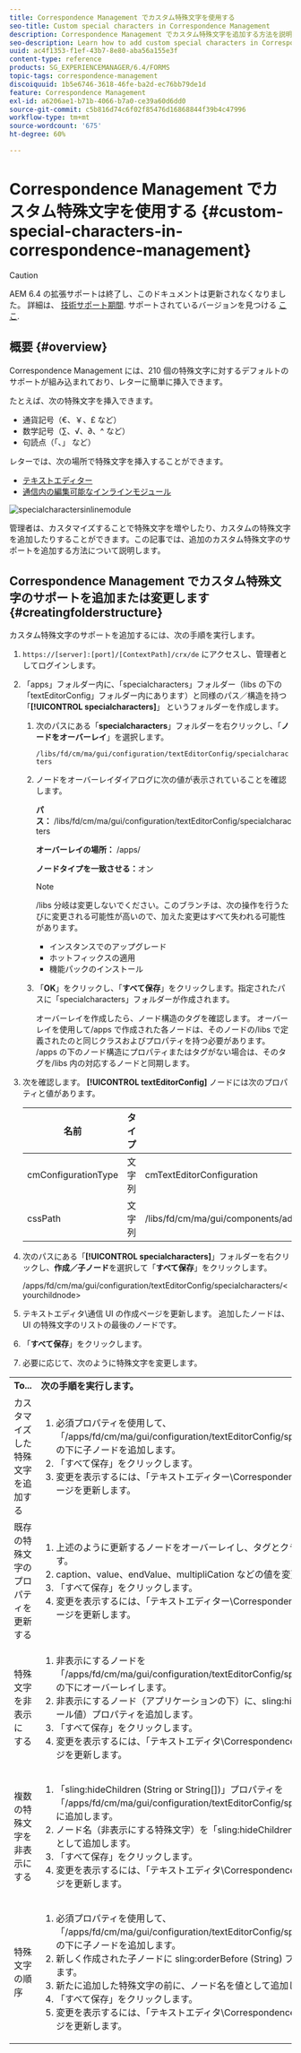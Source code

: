 ```yaml
---
title: Correspondence Management でカスタム特殊文字を使用する
seo-title: Custom special characters in Correspondence Management
description: Correspondence Management でカスタム特殊文字を追加する方法を説明します。
seo-description: Learn how to add custom special characters in Correspondence Management.
uuid: ac4f1353-f1ef-43b7-8e80-aba56a155e3f
content-type: reference
products: SG_EXPERIENCEMANAGER/6.4/FORMS
topic-tags: correspondence-management
discoiquuid: 1b5e6746-3618-46fe-ba2d-ec76bb79de1d
feature: Correspondence Management
exl-id: a6206ae1-b71b-4066-b7a0-ce39a60d6dd0
source-git-commit: c5b816d74c6f02f85476d16868844f39b4c47996
workflow-type: tm+mt
source-wordcount: '675'
ht-degree: 60%

---
```


# Correspondence Management でカスタム特殊文字を使用する {#custom-special-characters-in-correspondence-management}

>[!CAUTION]
>
>AEM 6.4 の拡張サポートは終了し、このドキュメントは更新されなくなりました。 詳細は、 [技術サポート期間](https://helpx.adobe.com/jp/support/programs/eol-matrix.html). サポートされているバージョンを見つける [ここ](https://experienceleague.adobe.com/docs/?lang=ja).

## 概要 {#overview}

Correspondence Management には、210 個の特殊文字に対するデフォルトのサポートが組み込まれており、レターに簡単に挿入できます。

たとえば、次の特殊文字を挿入できます。

* 通貨記号（€、￥、£ など）
* 数学記号（∑、√、∂、^ など）
* 句読点（「、」 など）

レターでは、次の場所で特殊文字を挿入することができます。

* [テキストエディター](/help/forms/using/document-fragments.md#createtext)
* [通信内の編集可能なインラインモジュール](/help/forms/using/create-correspondence.md#managecontent)

![specialcharactersinlinemodule](assets/specialcharactersinlinemodule.png)

管理者は、カスタマイズすることで特殊文字を増やしたり、カスタムの特殊文字を追加したりすることができます。この記事では、追加のカスタム特殊文字のサポートを追加する方法について説明します。

## Correspondence Management でカスタム特殊文字のサポートを追加または変更します {#creatingfolderstructure}

カスタム特殊文字のサポートを追加するには、次の手順を実行します。

1. `https://[server]:[port]/[ContextPath]/crx/de` にアクセスし、管理者としてログインします。
1. 「apps」フォルダー内に、「specialcharacters」フォルダー（libs の下の「textEditorConfig」フォルダー内にあります）と同様のパス／構造を持つ 「**[!UICONTROL specialcharacters]**」 というフォルダーを作成します。

   1. 次のパスにある「**specialcharacters**」フォルダーを右クリックし、「**ノードをオーバーレイ**」を選択します。

      `/libs/fd/cm/ma/gui/configuration/textEditorConfig/specialcharacters`

   1. ノードをオーバーレイダイアログに次の値が表示されていることを確認します。

      **パス：** /libs/fd/cm/ma/gui/configuration/textEditorConfig/specialcharacters

      **オーバーレイの場所：** /apps/

      **ノードタイプを一致させる：**&#x200B;オン

      >[!NOTE]
      >
      >/libs 分岐は変更しないでください。このブランチは、次の操作を行うたびに変更される可能性が高いので、加えた変更はすべて失われる可能性があります。
      >
      >* インスタンスでのアップグレード
      >* ホットフィックスの適用
      >* 機能パックのインストール


   1. 「**OK**」をクリックし、「**すべて保存**」をクリックします。指定されたパスに「specialcharacters」フォルダーが作成されます。

      オーバーレイを作成したら、ノード構造のタグを確認します。 オーバーレイを使用して/apps で作成された各ノードは、そのノードの/libs で定義されたのと同じクラスおよびプロパティを持つ必要があります。 /apps の下のノード構造にプロパティまたはタグがない場合は、そのタグを/libs 内の対応するノードと同期します。

1. 次を確認します。 **[!UICONTROL textEditorConfig]** ノードには次のプロパティと値があります。

   | 名前 | タイプ | 値 |
   |---|---|---|
   | cmConfigurationType | 文字列 | cmTextEditorConfiguration |
   | cssPath | 文字列 | /libs/fd/cm/ma/gui/components/admin/createasset/textcontrol/clientlibs/textcontrol |

1. 次のパスにある「**[!UICONTROL specialcharacters]**」フォルダーを右クリックし、**作成／子ノード**&#x200B;を選択して「**すべて保存**」をクリックします。

   /apps/fd/cm/ma/gui/configuration/textEditorConfig/specialcharacters/&lt;yourchildnode>

1. テキストエディタ\通信 UI の作成ページを更新します。 追加したノードは、UI の特殊文字のリストの最後のノードです。
1. 「**すべて保存**」をクリックします。
1. 必要に応じて、次のように特殊文字を変更します。

<table> 
 <tbody> 
  <tr> 
   <td><strong>To...</strong></td> 
   <td><strong>次の手順を実行します。</strong></td> 
  </tr> 
  <tr> 
   <td>カスタマイズした特殊文字を追加する</td> 
   <td> 
    <ol> 
     <li>必須プロパティを使用して、「/apps/fd/cm/ma/gui/configuration/textEditorConfig/specialcharacters」の下に子ノードを追加します。</li> 
     <li>「すべて保存」をクリックします。</li> 
     <li>変更を表示するには、「テキストエディター\Correspondence UI の作成」ページを更新します。</li> 
    </ol> </td> 
  </tr> 
  <tr> 
   <td>既存の特殊文字のプロパティを更新する</td> 
   <td> 
    <ol> 
     <li>上述のように更新するノードをオーバーレイし、タグとクラスを検証します。</li> 
     <li>caption、value、endValue、multipliCation などの値を変更します。 </li> 
     <li>「すべて保存」をクリックします。 </li> 
     <li>変更を表示するには、「テキストエディター\Correspondence UI の作成」ページを更新します。</li> 
    </ol> </td> 
  </tr> 
  <tr> 
   <td>特殊文字を非表示にする</td> 
   <td> 
    <ol> 
     <li>非表示にするノードを「/apps/fd/cm/ma/gui/configuration/textEditorConfig/specialcharacters」の下にオーバーレイします。</li> 
     <li>非表示にするノード（アプリケーションの下）に、sling:hideResource （ブール値）プロパティを追加します。 </li> 
     <li>「すべて保存」をクリックします。 </li> 
     <li>変更を表示するには、「テキストエディタ\Correspondence UI の作成」ページを更新します。<br /> </li> 
    </ol> </td> 
  </tr> 
  <tr> 
   <td>複数の特殊文字を非表示にする</td> 
   <td> 
    <ol> 
     <li>「sling:hideChildren (String or String[])」プロパティを「/apps/fd/cm/ma/gui/configuration/textEditorConfig/specialcharacters」に追加します。 </li> 
     <li>ノード名（非表示にする特殊文字）を「sling:hideChildren」プロパティの値として追加します。 </li> 
     <li>「すべて保存」をクリックします。 </li> 
     <li>変更を表示するには、「テキストエディタ\Correspondence UI の作成」ページを更新します。<br /> </li> 
    </ol> </td> 
  </tr> 
  <tr> 
   <td>特殊文字の順序</td> 
   <td> 
    <ol> 
     <li>必須プロパティを使用して、「/apps/fd/cm/ma/gui/configuration/textEditorConfig/specialcharacters」の下に子ノードを追加します。 </li> 
     <li>新しく作成された子ノードに sling:orderBefore (String) プロパティを追加します。 </li> 
     <li>新たに追加した特殊文字の前に、ノード名を値として追加します。 </li> 
     <li>「すべて保存」をクリックします。 </li> 
     <li>変更を表示するには、「テキストエディタ\Correspondence UI の作成」ページを更新します。<br /> </li> 
    </ol> </td> 
  </tr> 
 </tbody> 
</table>
